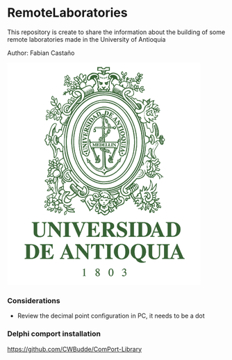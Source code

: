 # RemoteLaboratories
This repository is create to share the information about the building of some remote laboratories made in the University of Antioquia

Author: Fabian Castaño

<img src="LogoUdeA.png">

### Considerations

- Review the decimal point configuration in PC, it needs to be a dot

### Delphi comport installation

https://github.com/CWBudde/ComPort-Library
